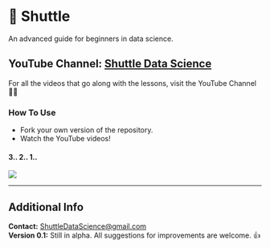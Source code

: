 # :rocket: Shuttle
An advanced guide for beginners in data science. 

## YouTube Channel: <a href="https://www.youtube.com/channel/UCHIge2lulmLXhEhWpajOT3Q" target="_blank">Shuttle Data Science</a>
For all the videos that go along with the lessons, visit the YouTube Channel :man_technologist:

### How To Use
* Fork your own version of the repository.
* Watch the YouTube videos!

#### 3.. 2.. 1..
![](https://thumbs.gfycat.com/FastSecondGalapagosmockingbird-size_restricted.gif)

---

## Additional Info
**Contact:** ShuttleDataScience@gmail.com  
**Version 0.1:** Still in alpha. All suggestions for improvements are welcome. :thumbsup:
